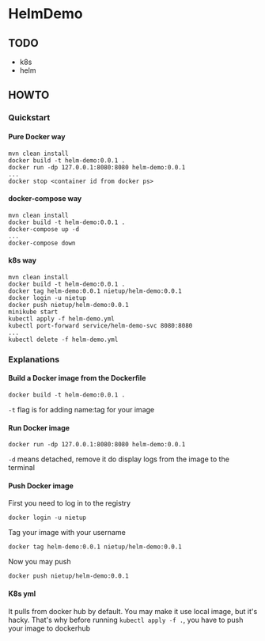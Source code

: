 # HelmDemo

## TODO

- k8s
- helm

## HOWTO

### Quickstart

#### Pure Docker way

```
mvn clean install
docker build -t helm-demo:0.0.1 .
docker run -dp 127.0.0.1:8080:8080 helm-demo:0.0.1
...
docker stop <container id from docker ps>
```

#### docker-compose way

```
mvn clean install
docker build -t helm-demo:0.0.1 .
docker-compose up -d
...
docker-compose down
```

#### k8s way

```
mvn clean install
docker build -t helm-demo:0.0.1 .
docker tag helm-demo:0.0.1 nietup/helm-demo:0.0.1
docker login -u nietup
docker push nietup/helm-demo:0.0.1
minikube start
kubectl apply -f helm-demo.yml
kubectl port-forward service/helm-demo-svc 8080:8080
...
kubectl delete -f helm-demo.yml
```

### Explanations

#### Build a Docker image from the Dockerfile

`docker build -t helm-demo:0.0.1 .`

`-t` flag is for adding name:tag for your image

#### Run Docker image

`docker run -dp 127.0.0.1:8080:8080 helm-demo:0.0.1`

`-d` means detached, remove it do display logs from the image to the terminal

#### Push Docker image

First you need to log in to the registry

`docker login -u nietup`

Tag your image with your username

`docker tag helm-demo:0.0.1 nietup/helm-demo:0.0.1`

Now you may push

`docker push nietup/helm-demo:0.0.1`

#### K8s yml

It pulls from docker hub by default. You may make it use local image, but it's hacky. That's why before running `kubectl apply -f .`, you have to push your image to dockerhub